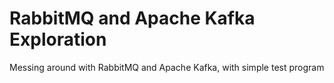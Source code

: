 # RabbitMQ and Apache Kafka Exploration

Messing around with RabbitMQ and Apache Kafka, with simple test program

